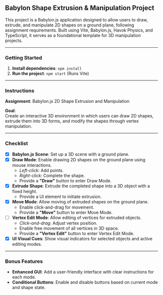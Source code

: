 ## Babylon Shape Extrusion & Manipulation Project

This project is a Babylon.js application designed to allow users to draw, extrude, and manipulate 2D shapes on a ground plane, following assignment requirements. Built using Vite, Babylon.js, Havok Physics, and TypeScript, it serves as a foundational template for 3D manipulation projects.

---

### Getting Started

1. **Install dependencies**: `npm install`
2. **Run the project**: `npm start` (Runs Vite)

---

### Instructions

**Assignment**: Babylon.js 2D Shape Extrusion and Manipulation

**Goal**:  
Create an interactive 3D environment in which users can draw 2D shapes, extrude them into 3D forms, and modify the shapes through vertex manipulation.

---

### Checklist

- [x] **Babylon.js Scene**: Set up a 3D scene with a ground plane.
- [x] **Draw Mode**: Enable drawing 2D shapes on the ground plane using mouse interactions.
    - *Left-click*: Add points.
    - *Right-click*: Complete the shape.
    - Provide a **"Draw"** button to enter Draw Mode.
- [x] **Extrude Shape**: Extrude the completed shape into a 3D object with a fixed height.
    - Provide a UI element to initiate extrusion.
- [x] **Move Mode**: Allow moving of extruded shapes on the ground plane.
    - Enable click-and-drag for movement.
    - Provide a **"Move"** button to enter Move Mode.
- [ ] **Vertex Edit Mode**: Allow editing of vertices for extruded objects.
    - *Click-and-drag*: Adjust vertex position.
    - Enable free movement of all vertices in 3D space.
    - Provide a **"Vertex Edit"** button to enter Vertex Edit Mode.
- [x] **UI Visual Cues**: Show visual indicators for selected objects and active editing modes.

---

### Bonus Features

- **Enhanced GUI**: Add a user-friendly interface with clear instructions for each mode.
- **Conditional Buttons**: Enable and disable buttons based on current mode and shape state.